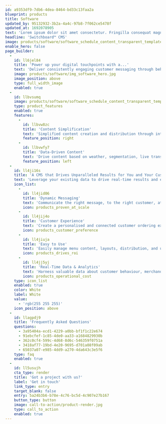 ```yaml
---
id: a9353df9-7db6-4dea-8464-bd33c13faa2a
blueprint: products
title: Software
updated_by: 95132932-3b2a-4a4c-97b8-7f062ce5478f
updated_at: 1692078905
text: 'Lorem ipsum dolor sit amet consectetur. Fringilla consequat magna pellentesque scelerisque nunc nunc pellentesque neque. Cras lectus fermentum elit sit diam. Habitant a id quis et urna scelerisque. Mauris faucibus tellus mi et enim aliquet.'
headline: 'Switchboard™️ CMS'
image: products/software/software_schedule_content_transparent_templated_content.png
enable_hero: false
page_builder:
  -
    id: ll6jel84
    title: 'Power up your digital touchpoints with a...'
    text: 'Deliver consistently engaging customer messaging through behavioural insights powered by the sophisticated integration and analytics capabilities of our dynamic and innovative Content Management System (CMS) - SwitchboardTM.'
    image: products/software/img_software_hero.jpg
    image_position: above
    type: full_width_image
    enabled: true
  -
    id: llbvsumq
    image: products/software/software_schedule_content_transparent_templated_content.png
    type: product_features
    enabled: true
    features:
      -
        id: llbvw8zc
        title: 'Content Simplification'
        text: 'Simplified content creation and distribution through integration with a brand’s data sources and systems.'
        feature_position: right
      -
        id: llbvwfy7
        title: 'Data-Driven Content'
        text: 'Drive content based on weather, segmentation, live transactions, location and other data inputs to strengthen connection with the customer.'
        feature_position: left
  -
    id: ll4ji16s
    title: 'A CMS that Drives Unparalleled Results for You and Your Customers'
    text: 'Leverage your existing data to drive real-time results and efficiencies – such as higher average check size, reduced wait times, and greater order accuracy – with our custom-built Switchboard™️ CMS digital menu board software.'
    icon_list:
      -
        id: ll4jid06
        title: 'Dynamic Messaging'
        text: 'Communicate the right message, to the right customer, at the right time by leveraging data integrations and programmable logic.'
        icon: products_proven_at_scale
      -
        id: ll4jij4o
        title: 'Customer Experience'
        text: 'Create a personalised and connected customer ordering experience across all internal and external touchpoints.'
        icon: products_customer_preference
      -
        id: ll4jiuja
        title: 'Easy to Use'
        text: 'Easily manage menu content, layouts, distribution, and updates, while providing a range of content management access to your team, as needed.'
        icon: products_drives_roi
      -
        id: ll4jj5yj
        title: 'Real-Time Data & Analytics'
        text: 'Harness valuable data about customer behaviour, merchandising results, menu layout, and content performance to drive real-time ROI.'
        icon: products_operational_cost
    type: icon_list
    enabled: true
    color: White
    label: White
    value:
      - 'rgb(255 255 255)'
    icon_position: above
  -
    id: llagpdj9
    title: 'Frequently Asked Questions'
    questions:
      - 3a95404a-ecd1-4229-a0bb-bf1f1c22e674
      - 91ebcfef-1c85-4de0-aa33-a1684829930b
      - 362c0cf4-599c-4d68-8d6c-546359f0751a
      - 3418af77-19bd-4e20-9695-d701a08f09ab
      - 65037a07-e985-4dd9-a270-4da643c3e5f6
    type: faq
    enabled: true
  -
    id: ll5usujh
    cta_type: render
    title: 'Got a project with us?'
    label: 'Get in touch'
    link_type: entry
    target_blank: false
    entry: 5a24b3b6-b78e-4c76-bc5d-4c907e27b167
    button_type: button
    image: call-to-action/product-render.jpg
    type: call_to_action
    enabled: true
---
```

